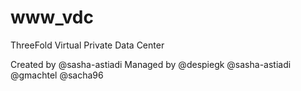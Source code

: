 # www_vdc
 ThreeFold Virtual Private Data Center

Created by @sasha-astiadi
Managed by @despiegk @sasha-astiadi @gmachtel @sacha96

